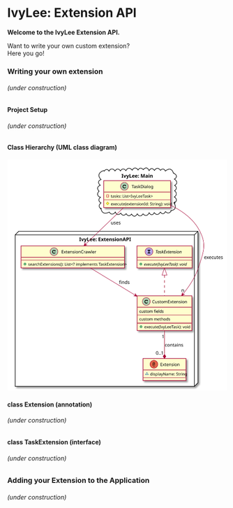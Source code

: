 # IvyLee: Extension API

**Welcome to the IvyLee Extension API.**  

Want to write your own custom extension?  
Here you go!

### Writing your own extension

###### (under construction)

#### Project Setup

###### (under construction)

#### Class Hierarchy (UML class diagram)   
![Extension API UML class diagram](files/TaskExtension.svg)

#### class Extension (annotation)

###### (under construction)

#### class TaskExtension (interface)

###### (under construction)

### Adding your Extension to the Application

###### (under construction)



